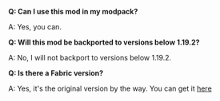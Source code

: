 **Q: Can I use this mod in my modpack?**

A: Yes, you can.

**Q: Will this mod be backported to versions below 1.19.2?**

A: No, I will not backport to versions below 1.19.2.

**Q: Is there a Fabric version?**

A: Yes, it's the original version by the way. You can get it [here](https://www.curseforge.com/minecraft/mc-mods/bosses-of-mass-destruction)
